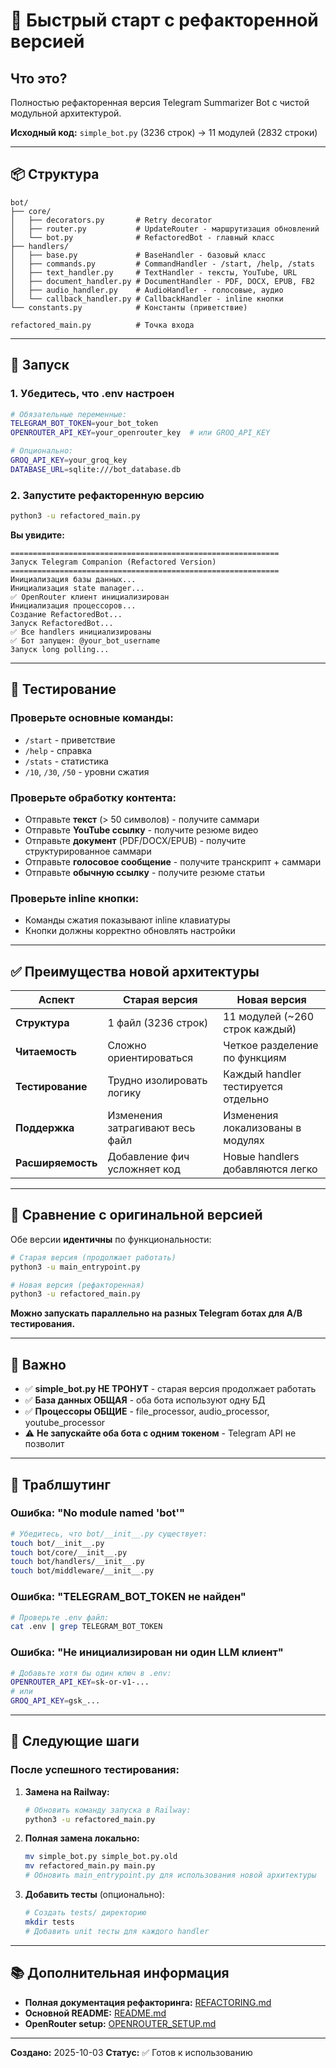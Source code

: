 # 🚀 Быстрый старт с рефакторенной версией

## Что это?

Полностью рефакторенная версия Telegram Summarizer Bot с чистой модульной архитектурой.

**Исходный код:** `simple_bot.py` (3236 строк) → 11 модулей (2832 строки)

---

## 📦 Структура

```
bot/
├── core/
│   ├── decorators.py       # Retry decorator
│   ├── router.py           # UpdateRouter - маршрутизация обновлений
│   └── bot.py              # RefactoredBot - главный класс
├── handlers/
│   ├── base.py             # BaseHandler - базовый класс
│   ├── commands.py         # CommandHandler - /start, /help, /stats
│   ├── text_handler.py     # TextHandler - тексты, YouTube, URL
│   ├── document_handler.py # DocumentHandler - PDF, DOCX, EPUB, FB2
│   ├── audio_handler.py    # AudioHandler - голосовые, аудио
│   └── callback_handler.py # CallbackHandler - inline кнопки
└── constants.py            # Константы (приветствие)

refactored_main.py          # Точка входа
```

---

## 🎯 Запуск

### 1. Убедитесь, что .env настроен

```bash
# Обязательные переменные:
TELEGRAM_BOT_TOKEN=your_bot_token
OPENROUTER_API_KEY=your_openrouter_key  # или GROQ_API_KEY

# Опционально:
GROQ_API_KEY=your_groq_key
DATABASE_URL=sqlite:///bot_database.db
```

### 2. Запустите рефакторенную версию

```bash
python3 -u refactored_main.py
```

**Вы увидите:**
```
============================================================
Запуск Telegram Companion (Refactored Version)
============================================================
Инициализация базы данных...
Инициализация state manager...
✅ OpenRouter клиент инициализирован
Инициализация процессоров...
Создание RefactoredBot...
Запуск RefactoredBot...
✅ Все handlers инициализированы
✅ Бот запущен: @your_bot_username
Запуск long polling...
```

---

## 🧪 Тестирование

### Проверьте основные команды:
- `/start` - приветствие
- `/help` - справка
- `/stats` - статистика
- `/10`, `/30`, `/50` - уровни сжатия

### Проверьте обработку контента:
- Отправьте **текст** (> 50 символов) - получите саммари
- Отправьте **YouTube ссылку** - получите резюме видео
- Отправьте **документ** (PDF/DOCX/EPUB) - получите структурированное саммари
- Отправьте **голосовое сообщение** - получите транскрипт + саммари
- Отправьте **обычную ссылку** - получите резюме статьи

### Проверьте inline кнопки:
- Команды сжатия показывают inline клавиатуры
- Кнопки должны корректно обновлять настройки

---

## ✅ Преимущества новой архитектуры

| Аспект | Старая версия | Новая версия |
|--------|---------------|--------------|
| **Структура** | 1 файл (3236 строк) | 11 модулей (~260 строк каждый) |
| **Читаемость** | Сложно ориентироваться | Четкое разделение по функциям |
| **Тестирование** | Трудно изолировать логику | Каждый handler тестируется отдельно |
| **Поддержка** | Изменения затрагивают весь файл | Изменения локализованы в модулях |
| **Расширяемость** | Добавление фич усложняет код | Новые handlers добавляются легко |

---

## 🔄 Сравнение с оригинальной версией

Обе версии **идентичны** по функциональности:

```bash
# Старая версия (продолжает работать)
python3 -u main_entrypoint.py

# Новая версия (рефакторенная)
python3 -u refactored_main.py
```

**Можно запускать параллельно на разных Telegram ботах для A/B тестирования.**

---

## 🚨 Важно

- ✅ **simple_bot.py НЕ ТРОНУТ** - старая версия продолжает работать
- ✅ **База данных ОБЩАЯ** - оба бота используют одну БД
- ✅ **Процессоры ОБЩИЕ** - file_processor, audio_processor, youtube_processor
- ⚠️ **Не запускайте оба бота с одним токеном** - Telegram API не позволит

---

## 🐛 Траблшутинг

### Ошибка: "No module named 'bot'"

```bash
# Убедитесь, что bot/__init__.py существует:
touch bot/__init__.py
touch bot/core/__init__.py
touch bot/handlers/__init__.py
touch bot/middleware/__init__.py
```

### Ошибка: "TELEGRAM_BOT_TOKEN не найден"

```bash
# Проверьте .env файл:
cat .env | grep TELEGRAM_BOT_TOKEN
```

### Ошибка: "Не инициализирован ни один LLM клиент"

```bash
# Добавьте хотя бы один ключ в .env:
OPENROUTER_API_KEY=sk-or-v1-...
# или
GROQ_API_KEY=gsk_...
```

---

## 📝 Следующие шаги

### После успешного тестирования:

1. **Замена на Railway:**
   ```bash
   # Обновить команду запуска в Railway:
   python3 -u refactored_main.py
   ```

2. **Полная замена локально:**
   ```bash
   mv simple_bot.py simple_bot.py.old
   mv refactored_main.py main.py
   # Обновить main_entrypoint.py для использования новой архитектуры
   ```

3. **Добавить тесты** (опционально):
   ```bash
   # Создать tests/ директорию
   mkdir tests
   # Добавить unit тесты для каждого handler
   ```

---

## 📚 Дополнительная информация

- **Полная документация рефакторинга:** [REFACTORING.md](REFACTORING.md)
- **Основной README:** [README.md](README.md)
- **OpenRouter setup:** [OPENROUTER_SETUP.md](OPENROUTER_SETUP.md)

---

**Создано:** 2025-10-03
**Статус:** ✅ Готов к использованию
